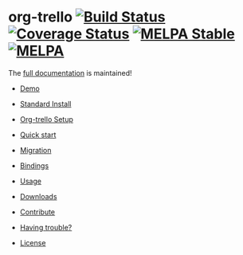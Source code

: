 org-trello [![Build Status](https://travis-ci.org/org-trello/org-trello.png?branch=master)](https://travis-ci.org/org-trello/org-trello) [![Coverage Status](https://coveralls.io/repos/org-trello/org-trello/badge.svg?branch=master&service=github)](https://coveralls.io/github/org-trello/org-trello?branch=master) [![MELPA Stable](http://stable.melpa.org/packages/org-trello-badge.svg)](http://stable.melpa.org/#/org-trello) [![MELPA](http://melpa.org/packages/org-trello-badge.svg)](http://melpa.org/#/org-trello)
==========

The [full documentation](http://org-trello.github.io/) is maintained!

- [Demo](http://org-trello.github.io/demo.html)

- [Standard Install](http://org-trello.github.io/install.html)

- [Org-trello Setup](http://org-trello.github.io/trello-setup.html)

- [Quick start](http://org-trello.github.io/quick-start.html)

- [Migration](http://org-trello.github.io/migration.html)

- [Bindings](http://org-trello.github.io/bindings.html)

- [Usage](http://org-trello.github.io/usage.html)

- [Downloads](http://org-trello.github.io/downloads.html)

- [Contribute](http://org-trello.github.io/contributions.html#org-trello)

- [Having trouble?](http://org-trello.github.io/contributions.html#issues)

- [License](http://org-trello.github.io/license.html)
